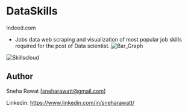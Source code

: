 # DataSkills
Indeed.com
- Jobs data web scraping and visualization of most popular job skills required for the post of Data scientist.
![Bar_Graph](https://user-images.githubusercontent.com/14850120/64396165-6cb68800-d07a-11e9-9fe3-c526772be2e9.png)

![Skillscloud](https://user-images.githubusercontent.com/14850120/64396176-6fb17880-d07a-11e9-8217-8d70b35e4c62.png)


## Author
Sneha Rawat [sneharawatt@gmail.com]

Linkedin: https://www.linkedin.com/in/sneharawatt/

